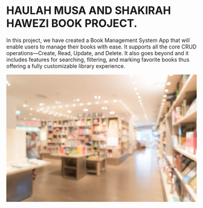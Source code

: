 # HAULAH MUSA AND SHAKIRAH HAWEZI BOOK PROJECT.

In this project, we have created a Book Management System App that will enable users to manage their books with ease. It supports all the core CRUD operations—Create, Read, Update, and Delete. It also goes beyond and it includes features for searching, filtering, and marking favorite books thus offering a fully customizable library experience.

![Image](/bb3.jpg)
